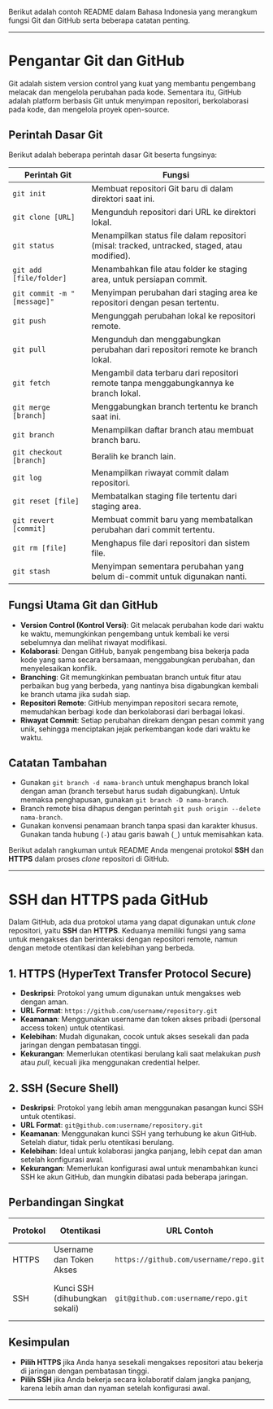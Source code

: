 Berikut adalah contoh README dalam Bahasa Indonesia yang merangkum fungsi Git dan GitHub serta beberapa catatan penting.

---

# Pengantar Git dan GitHub

Git adalah sistem version control yang kuat yang membantu pengembang melacak dan mengelola perubahan pada kode. Sementara itu, GitHub adalah platform berbasis Git untuk menyimpan repositori, berkolaborasi pada kode, dan mengelola proyek open-source.

## Perintah Dasar Git

Berikut adalah beberapa perintah dasar Git beserta fungsinya:

| Perintah Git                | Fungsi                                                                                       |
| --------------------------- | -------------------------------------------------------------------------------------------- |
| `git init`                  | Membuat repositori Git baru di dalam direktori saat ini.                                     |
| `git clone [URL]`           | Mengunduh repositori dari URL ke direktori lokal.                                            |
| `git status`                | Menampilkan status file dalam repositori (misal: tracked, untracked, staged, atau modified). |
| `git add [file/folder]`     | Menambahkan file atau folder ke staging area, untuk persiapan commit.                        |
| `git commit -m "[message]"` | Menyimpan perubahan dari staging area ke repositori dengan pesan tertentu.                   |
| `git push`                  | Mengunggah perubahan lokal ke repositori remote.                                             |
| `git pull`                  | Mengunduh dan menggabungkan perubahan dari repositori remote ke branch lokal.                |
| `git fetch`                 | Mengambil data terbaru dari repositori remote tanpa menggabungkannya ke branch lokal.        |
| `git merge [branch]`        | Menggabungkan branch tertentu ke branch saat ini.                                            |
| `git branch`                | Menampilkan daftar branch atau membuat branch baru.                                          |
| `git checkout [branch]`     | Beralih ke branch lain.                                                                      |
| `git log`                   | Menampilkan riwayat commit dalam repositori.                                                 |
| `git reset [file]`          | Membatalkan staging file tertentu dari staging area.                                         |
| `git revert [commit]`       | Membuat commit baru yang membatalkan perubahan dari commit tertentu.                         |
| `git rm [file]`             | Menghapus file dari repositori dan sistem file.                                              |
| `git stash`                 | Menyimpan sementara perubahan yang belum di-commit untuk digunakan nanti.                    |

## Fungsi Utama Git dan GitHub

- **Version Control (Kontrol Versi)**: Git melacak perubahan kode dari waktu ke waktu, memungkinkan pengembang untuk kembali ke versi sebelumnya dan melihat riwayat modifikasi.
- **Kolaborasi**: Dengan GitHub, banyak pengembang bisa bekerja pada kode yang sama secara bersamaan, menggabungkan perubahan, dan menyelesaikan konflik.
- **Branching**: Git memungkinkan pembuatan branch untuk fitur atau perbaikan bug yang berbeda, yang nantinya bisa digabungkan kembali ke branch utama jika sudah siap.
- **Repositori Remote**: GitHub menyimpan repositori secara remote, memudahkan berbagi kode dan berkolaborasi dari berbagai lokasi.
- **Riwayat Commit**: Setiap perubahan direkam dengan pesan commit yang unik, sehingga menciptakan jejak perkembangan kode dari waktu ke waktu.

## Catatan Tambahan

- Gunakan `git branch -d nama-branch` untuk menghapus branch lokal dengan aman (branch tersebut harus sudah digabungkan). Untuk memaksa penghapusan, gunakan `git branch -D nama-branch`.
- Branch remote bisa dihapus dengan perintah `git push origin --delete nama-branch`.
- Gunakan konvensi penamaan branch tanpa spasi dan karakter khusus. Gunakan tanda hubung (`-`) atau garis bawah (`_`) untuk memisahkan kata.

Berikut adalah rangkuman untuk README Anda mengenai protokol **SSH** dan **HTTPS** dalam proses _clone_ repositori di GitHub.

---

# SSH dan HTTPS pada GitHub

Dalam GitHub, ada dua protokol utama yang dapat digunakan untuk _clone_ repositori, yaitu **SSH** dan **HTTPS**. Keduanya memiliki fungsi yang sama untuk mengakses dan berinteraksi dengan repositori remote, namun dengan metode otentikasi dan kelebihan yang berbeda.

## 1. HTTPS (HyperText Transfer Protocol Secure)

- **Deskripsi**: Protokol yang umum digunakan untuk mengakses web dengan aman.
- **URL Format**: `https://github.com/username/repository.git`
- **Keamanan**: Menggunakan username dan token akses pribadi (personal access token) untuk otentikasi.
- **Kelebihan**: Mudah digunakan, cocok untuk akses sesekali dan pada jaringan dengan pembatasan tinggi.
- **Kekurangan**: Memerlukan otentikasi berulang kali saat melakukan _push_ atau _pull_, kecuali jika menggunakan credential helper.

## 2. SSH (Secure Shell)

- **Deskripsi**: Protokol yang lebih aman menggunakan pasangan kunci SSH untuk otentikasi.
- **URL Format**: `git@github.com:username/repository.git`
- **Keamanan**: Menggunakan kunci SSH yang terhubung ke akun GitHub. Setelah diatur, tidak perlu otentikasi berulang.
- **Kelebihan**: Ideal untuk kolaborasi jangka panjang, lebih cepat dan aman setelah konfigurasi awal.
- **Kekurangan**: Memerlukan konfigurasi awal untuk menambahkan kunci SSH ke akun GitHub, dan mungkin dibatasi pada beberapa jaringan.

## Perbandingan Singkat

| Protokol | Otentikasi                     | URL Contoh                             | Penggunaan Utama                      |
| -------- | ------------------------------ | -------------------------------------- | ------------------------------------- |
| HTTPS    | Username dan Token Akses       | `https://github.com/username/repo.git` | Cepat untuk akses langsung            |
| SSH      | Kunci SSH (dihubungkan sekali) | `git@github.com:username/repo.git`     | Kolaborasi jangka panjang, lebih aman |

## Kesimpulan

- **Pilih HTTPS** jika Anda hanya sesekali mengakses repositori atau bekerja di jaringan dengan pembatasan tinggi.
- **Pilih SSH** jika Anda bekerja secara kolaboratif dalam jangka panjang, karena lebih aman dan nyaman setelah konfigurasi awal.

---
